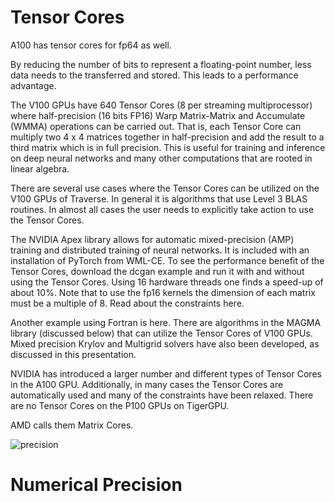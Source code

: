 # Tensor Cores

A100 has tensor cores for fp64 as well.

By reducing the number of bits to represent a floating-point number, less data needs to the transferred and stored. This leads to a performance advantage.

The V100 GPUs have 640 Tensor Cores (8 per streaming multiprocessor) where half-precision (16 bits FP16) Warp Matrix-Matrix and Accumulate (WMMA) operations can be carried out. That is, each Tensor Core can multiply two 4 x 4 matrices together in half-precision and add the result to a third matrix which is in full precision. This is useful for training and inference on deep neural networks and many other computations that are rooted in linear algebra.

There are several use cases where the Tensor Cores can be utilized on the V100 GPUs of Traverse. In general it is algorithms that use Level 3 BLAS routines. In almost all cases the user needs to explicitly take action to use the Tensor Cores.

The NVIDIA Apex library allows for automatic mixed-precision (AMP) training and distributed training of neural networks. It is included with an installation of PyTorch from WML-CE. To see the performance benefit of the Tensor Cores, download the dcgan example and run it with and without using the Tensor Cores. Using 16 hardware threads one finds a speed-up of about 10%. Note that to use the fp16 kernels the dimension of each matrix must be a multiple of 8. Read about the constraints here.

Another example using Fortran is here. There are algorithms in the MAGMA library (discussed below) that can utilize the Tensor Cores of V100 GPUs. Mixed precision Krylov and Multigrid solvers have also been developed, as discussed in this presentation.

NVIDIA has introduced a larger number and different types of Tensor Cores in the A100 GPU. Additionally, in many cases the Tensor Cores are automatically used and many of the constraints have been relaxed. There are no Tensor Cores on the P100 GPUs on TigerGPU.

AMD calls them Matrix Cores.

![precision](https://blogs.nvidia.com/wp-content/uploads/2020/05/tf32-Mantissa-chart-hi-res-FINAL.png.webp)

# Numerical Precision

